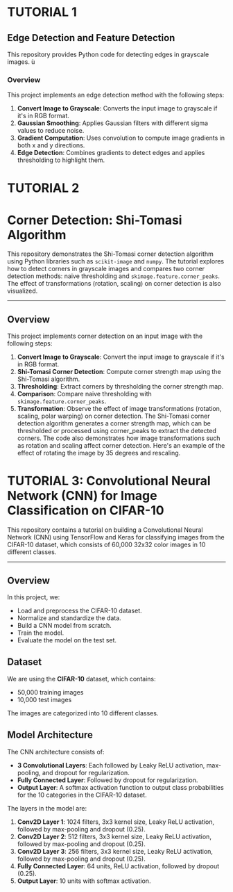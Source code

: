 # TUTORIAL 1
  ## Edge Detection and Feature Detection

This repository provides Python code for detecting edges in grayscale images. ù

### Overview

This project implements an edge detection method with the following steps:

1. **Convert Image to Grayscale**: Converts the input image to grayscale if it's in RGB format.
2. **Gaussian Smoothing**: Applies Gaussian filters with different sigma values to reduce noise.
3. **Gradient Computation**: Uses convolution to compute image gradients in both x and y directions.
4. **Edge Detection**: Combines gradients to detect edges and applies thresholding to highlight them.

# TUTORIAL 2
# Corner Detection: Shi-Tomasi Algorithm

This repository demonstrates the Shi-Tomasi corner detection algorithm using Python libraries such as `scikit-image` and `numpy`. The tutorial explores how to detect corners in grayscale images and compares two corner detection methods: naive thresholding and `skimage.feature.corner_peaks`. The effect of transformations (rotation, scaling) on corner detection is also visualized.

---

## Overview

This project implements corner detection on an input image with the following steps:

1. **Convert Image to Grayscale**: Convert the input image to grayscale if it's in RGB format.
2. **Shi-Tomasi Corner Detection**: Compute corner strength map using the Shi-Tomasi algorithm.
3. **Thresholding**: Extract corners by thresholding the corner strength map.
4. **Comparison**: Compare naive thresholding with `skimage.feature.corner_peaks`.
5. **Transformation**: Observe the effect of image transformations (rotation, scaling, polar warping) on corner detection.
The Shi-Tomasi corner detection algorithm generates a corner strength map, which can be thresholded or processed using corner_peaks to extract the detected corners. The code also demonstrates how image transformations such as rotation and scaling affect corner detection. Here's an example of the effect of rotating the image by 35 degrees and rescaling.

# TUTORIAL 3: Convolutional Neural Network (CNN) for Image Classification on CIFAR-10

This repository contains a tutorial on building a Convolutional Neural Network (CNN) using TensorFlow and Keras for classifying images from the CIFAR-10 dataset, which consists of 60,000 32x32 color images in 10 different classes.

---

## Overview

In this project, we:

- Load and preprocess the CIFAR-10 dataset.
- Normalize and standardize the data.
- Build a CNN model from scratch.
- Train the model.
- Evaluate the model on the test set.


## Dataset

We are using the **CIFAR-10** dataset, which contains:

- 50,000 training images
- 10,000 test images

The images are categorized into 10 different classes.
## Model Architecture

The CNN architecture consists of:
- **3 Convolutional Layers**: Each followed by Leaky ReLU activation, max-pooling, and dropout for regularization.
- **Fully Connected Layer**: Followed by dropout for regularization.
- **Output Layer**: A softmax activation function to output class probabilities for the 10 categories in the CIFAR-10 dataset.

The layers in the model are:

1. **Conv2D Layer 1**: 1024 filters, 3x3 kernel size, Leaky ReLU activation, followed by max-pooling and dropout (0.25).
2. **Conv2D Layer 2**: 512 filters, 3x3 kernel size, Leaky ReLU activation, followed by max-pooling and dropout (0.25).
3. **Conv2D Layer 3**: 256 filters, 3x3 kernel size, Leaky ReLU activation, followed by max-pooling and dropout (0.25).
4. **Fully Connected Layer**: 64 units, ReLU activation, followed by dropout (0.25).
5. **Output Layer**: 10 units with softmax activation.



